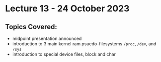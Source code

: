 # Lecture 13 - 24 October 2023

## Topics Covered:
* midpoint presentation announced
* introduction to 3 main kernel ram psuedo-filesystems `/proc`, `/dev`, and `/sys`
* introduction to special device files, block and char
